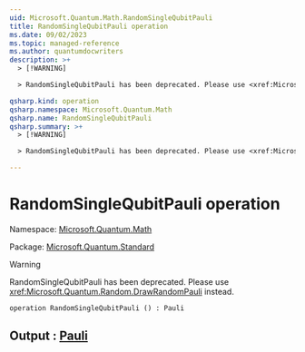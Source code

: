 ```yaml
---
uid: Microsoft.Quantum.Math.RandomSingleQubitPauli
title: RandomSingleQubitPauli operation
ms.date: 09/02/2023
ms.topic: managed-reference
ms.author: quantumdocwriters
description: >+
  > [!WARNING]

  > RandomSingleQubitPauli has been deprecated. Please use <xref:Microsoft.Quantum.Random.DrawRandomPauli> instead.

qsharp.kind: operation
qsharp.namespace: Microsoft.Quantum.Math
qsharp.name: RandomSingleQubitPauli
qsharp.summary: >+
  > [!WARNING]

  > RandomSingleQubitPauli has been deprecated. Please use <xref:Microsoft.Quantum.Random.DrawRandomPauli> instead.

---
```


# RandomSingleQubitPauli operation

Namespace: [Microsoft.Quantum.Math](xref:Microsoft.Quantum.Math)

Package: [Microsoft.Quantum.Standard](https://nuget.org/packages/Microsoft.Quantum.Standard)


> [!WARNING]
> RandomSingleQubitPauli has been deprecated. Please use <xref:Microsoft.Quantum.Random.DrawRandomPauli> instead.



```qsharp
operation RandomSingleQubitPauli () : Pauli
```


## Output : [Pauli](xref:microsoft.quantum.qsharp.valueliterals#pauli-literals)

